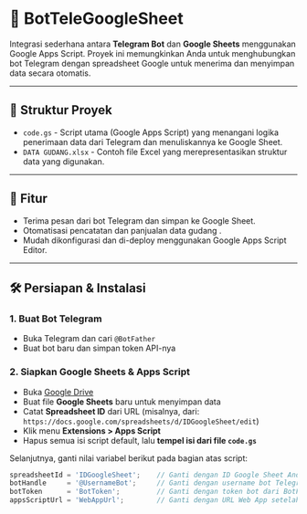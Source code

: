 # 🤖 BotTeleGoogleSheet

Integrasi sederhana antara **Telegram Bot** dan **Google Sheets** menggunakan Google Apps Script. Proyek ini memungkinkan Anda untuk menghubungkan bot Telegram dengan spreadsheet Google untuk menerima dan menyimpan data secara otomatis.

---

## 📂 Struktur Proyek

- `code.gs` - Script utama (Google Apps Script) yang menangani logika penerimaan data dari Telegram dan menuliskannya ke Google Sheet.
- `DATA GUDANG.xlsx` - Contoh file Excel yang merepresentasikan struktur data yang digunakan.

---

## 🚀 Fitur

- Terima pesan dari bot Telegram dan simpan ke Google Sheet.
- Otomatisasi pencatatan dan panjualan data gudang .
- Mudah dikonfigurasi dan di-deploy menggunakan Google Apps Script Editor.

---

## 🛠️ Persiapan & Instalasi

### 1. Buat Bot Telegram
- Buka Telegram dan cari `@BotFather`
- Buat bot baru dan simpan token API-nya

### 2. Siapkan Google Sheets & Apps Script
- Buka [Google Drive](https://drive.google.com/)
- Buat file **Google Sheets** baru untuk menyimpan data
- Catat **Spreadsheet ID** dari URL (misalnya, dari: `https://docs.google.com/spreadsheets/d/IDGoogleSheet/edit`)
- Klik menu **Extensions > Apps Script**
- Hapus semua isi script default, lalu **tempel isi dari file `code.gs`**

Selanjutnya, ganti nilai variabel berikut pada bagian atas script:

```javascript
spreadsheetId = 'IDGoogleSheet';    // Ganti dengan ID Google Sheet Anda
botHandle     = '@UsernameBot';     // Ganti dengan username bot Telegram Anda (tanpa spasi)
botToken      = 'BotToken';         // Ganti dengan token bot dari BotFather
appsScriptUrl = 'WebAppUrl';        // Ganti dengan URL Web App setelah proses deploy
```

